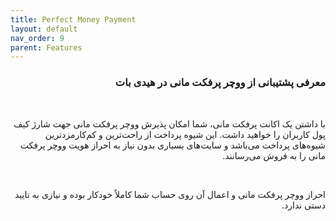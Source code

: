 ```yaml
---
title: Perfect Money Payment
layout: default
nav_order: 9
parent: Features
---
```


<head>
    <meta charset="utf-8">
    <link rel="stylesheet" href="https://b3h1z.github.io/HidyBot-Docs/assets/css/style.css">
</head>
<div dir="rtl">

<h3>معرفی پشتیبانی از ووچر پرفکت مانی در هیدی بات</h3>
<br>
<p>با داشتن یک اکانت پرفکت مانی، شما امکان پذیرش ووچر پرفکت مانی جهت شارژ کیف پول کاربران را خواهید داشت. این شیوه پرداخت از راحت‌ترین و کم‌کارمزدترین شیوه‌های پرداخت می‌باشد و سایت‌های بسیاری بدون نیاز به احراز هویت ووچر پرفکت مانی را به فروش می‌رسانند.</p>
<br>
<p>احراز ووچر پرفکت مانی و اعمال آن روی حساب شما کاملاً خودکار بوده و نیازی به تایید دستی ندارد.</p>

</div>
